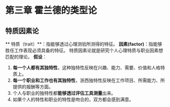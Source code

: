 # 第三章 霍兰德的类型论
## 特质因素论
** 特质（trait）**：指能够透过心理测验所测得的特征。
**因素(factor)**：指能够胜任工作表现必须具备的特征。
特质因素论就是研究个人心理特质与职业因素想匹配的理论。
**假设**：
1. **每一个人都有其独特性**，这种独特性反映在兴趣、能力、需要、价值和人格特质上。
2. **每一个职业和工作也有其独特性**，浙西独特性反映在工作项目、所需能力、所提供的报酬等方面。
3. 个人与职业的独特性都**能够透过评估工具测量**出来。
4. 如果个人的特性和职业的特性是吻合的，双方都会感到满意。
